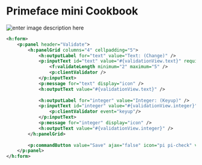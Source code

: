# Primeface mini Cookbook

![enter image description here](https://raw.githubusercontent.com/khafast/khafast.github.io/master/assets/images/dummy-image-300x298.jpg)

```xml
<h:form>
    <p:panel header="Validate">
        <h:panelGrid columns="4" cellpadding="5">
            <h:outputLabel for="text" value="Text: (Change)" />
            <p:inputText id="text" value="#{validationView.text}" required="true">
                <f:validateLength minimum="2" maximum="5" />
                <p:clientValidator />
            </p:inputText>
            <p:message for="text" display="icon" />
            <h:outputText value="#{validationView.text}" />
 
            <h:outputLabel for="integer" value="Integer: (Keyup)" />
            <p:inputText id="integer" value="#{validationView.integer}">
                <p:clientValidator event="keyup"/>
            </p:inputText>
            <p:message for="integer" display="icon" />
            <h:outputText value="#{validationView.integer}" />
        </h:panelGrid>
 
        <p:commandButton value="Save" ajax="false" icon="pi pi-check" validateClient="true" />
    </p:panel>
</h:form>
```

<!--stackedit_data:
eyJoaXN0b3J5IjpbLTc3ODk4NjI5NywxMjMyOTY4MDY3LDIxMT
Y0NjI5NDUsMTY2NjA5NTY3XX0=
-->